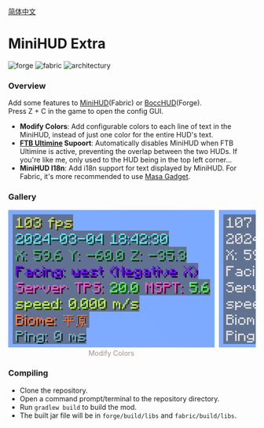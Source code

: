 [简体中文](./README.md)

# MiniHUD Extra
<p>
  <img alt="forge" src="https://cdn.jsdelivr.net/npm/@intergrav/devins-badges@3.2.0/assets/cozy/supported/forge_vector.svg">
  <img alt="fabric" src="https://cdn.jsdelivr.net/npm/@intergrav/devins-badges@3.2.0/assets/cozy/supported/fabric_vector.svg">
  <img alt="architectury" src="https://cdn.jsdelivr.net/npm/@intergrav/devins-badges@3.2.0/assets/cozy/requires/architectury-api_vector.svg">
</p>

### Overview
Add some features to [MiniHUD](https://www.curseforge.com/minecraft/mc-mods/minihud)(Fabric) or [BoccHUD](https://modrinth.com/mod/bocchud)(Forge).<br>
Press Z + C in the game to open the config GUI.
- **Modify Colors**: Add configurable colors to each line of text in the MiniHUD, instead of just one color for the entire HUD's text.
- **[FTB Ultimine](https://www.curseforge.com/minecraft/mc-mods/ftb-ultimine-fabric) Supoort**: Automatically disables MiniHUD when FTB Ultimine is active, preventing the overlap between the two HUDs. If you're like me, only used to the HUD being in the top left corner...
- **MiniHUD I18n**: Add i18n support for text displayed by MiniHUD. For Fabric, it's more recommended to use [Masa Gadget](https://modrinth.com/mod/masa-gadget/).

### Gallery
<div style="overflow-x:auto; white-space:nowrap;">
  <div style="display:inline-block; text-align:center; margin-right:5px;">
    <img alt="modifycolors" src="images/modifycolors.png">
    <div style="color:#9D9588;">Modify Colors</div>
  </div>
  <div style="display:inline-block; text-align:center; margin-right:5px;">
    <img alt="ftbultiminesupport" src="images/ftbultiminesupport.gif">
    <div style="color:#9D9588;">FTB Ultimine Support</div>
  </div>
  <div style="display:inline-block; text-align:center; margin-right:5px;">
    <img alt="minihudi18n" src="images/minihudi18n.png">
    <div style="color:#9D9588;">MiniHUD I18n</div>
  </div>
</div>

### Compiling
- Clone the repository.
- Open a command prompt/terminal to the repository directory.
- Run `gradlew build` to build the mod.
- The built jar file will be in `forge/build/libs` and `fabric/build/libs`.